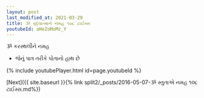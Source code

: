 ```yaml
---
layout: post
last_modified_at: 2021-03-29
title: ૐ વૃદ્ધાત્માને નમહ ૧૦૮ ટાઈમ્સ
youtubeId: aHeZoMoMz_Y
---
```

 
 
 ૐ કરસ્થલીને નમહ  
 
 -  જેનું પાત્ર તરીકે પોતાનો હાથ છે 
 
  
 
  
 
 
 
 
 
 


{% include youtubePlayer.html id=page.youtubeId %}
 
[Next]({{ site.baseurl }}{% link  split2/_posts/2016-05-07-ૐ સ્તુતાએ નમહ  ૧૦૮ ટાઈમ્સ.md%})
 
